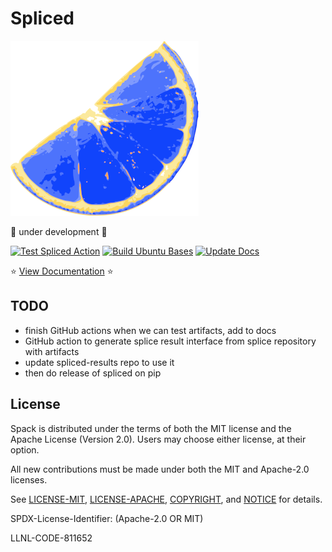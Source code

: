 # Spliced

<img src="https://github.com/buildsi/spliced/raw/main/docs/assets/img/spliced-small.png">

🚧️ under development 🚧️

[![Test Spliced Action](https://github.com/buildsi/spliced/actions/workflows/test-action.yaml/badge.svg)](https://github.com/buildsi/spliced/actions/workflows/test-action.yaml)
[![Build Ubuntu Bases](https://github.com/buildsi/spliced/actions/workflows/container-bases.yaml/badge.svg)](https://github.com/buildsi/spliced/actions/workflows/container-bases.yaml)
[![Update Docs](https://github.com/buildsi/spliced/actions/workflows/docs.yml/badge.svg)](https://github.com/buildsi/spliced/actions/workflows/docs.yml)

⭐️ [View Documentation](https://buildsi.github.io/spliced/) ⭐️ 

## TODO

 - finish GitHub actions when we can test artifacts, add to docs
 - GitHub action to generate splice result interface from splice repository with artifacts
 - update spliced-results repo to use it
 - then do release of spliced on pip
 
## License

Spack is distributed under the terms of both the MIT license and the
Apache License (Version 2.0). Users may choose either license, at their
option.

All new contributions must be made under both the MIT and Apache-2.0
licenses.

See [LICENSE-MIT](https://github.com/spack/spack/blob/develop/LICENSE-MIT),
[LICENSE-APACHE](https://github.com/spack/spack/blob/develop/LICENSE-APACHE),
[COPYRIGHT](https://github.com/spack/spack/blob/develop/COPYRIGHT), and
[NOTICE](https://github.com/spack/spack/blob/develop/NOTICE) for details.

SPDX-License-Identifier: (Apache-2.0 OR MIT)

LLNL-CODE-811652
